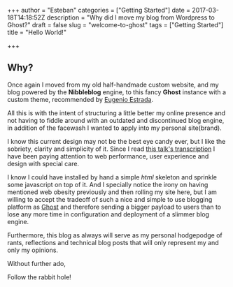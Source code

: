 +++
author = "Esteban"
categories = ["Getting Started"]
date = 2017-03-18T14:18:52Z
description = "Why did I move my blog from Wordpress to Ghost?"
draft = false
slug = "welcome-to-ghost"
tags = ["Getting Started"]
title = "Hello World!"

+++


## Why?

Once again I moved from my old half-handmade custom website, and my blog powered by the **Nibbleblog** engine, to this fancy **Ghost** instance with a custom theme, recommended by [Eugenio Estrada](https://eugenioestrada.es/).

All this is with the intent of structuring a little better my online presence and not having to fiddle around with an outdated and discontinued blog engine, in addition of the facewash I wanted to apply into my personal site(brand). 

I know this current design may not be the best eye candy ever, but I like the sobriety, clarity and simplicity of it. Since I read [this talk's transcription](http://idlewords.com/talks/website_obesity.htm) I have been paying attention to web performance, user experience and design with special care.

I know I could have installed by hand a simple *html* skeleton and sprinkle some javascript on top of it. And I specially notice the irony on having mentioned web obesity previously and then rolling my site here, but I am willing to accept the tradeoff of such a nice and simple to use blogging platform as [Ghost](https://ghost.org/es/) and therefore sending a bigger payload to users than to lose any more time in configuration and deployment of a slimmer blog engine.

Furthermore, this blog as always will serve as my personal hodgepodge of rants, reflections and technical blog posts that will only represent my and only my opinions.

Without further ado, 

Follow the rabbit hole!

